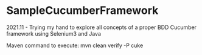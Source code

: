 # SampleCucumberFramework
2021.11 - Trying my hand to explore all concepts of a proper BDD Cucumber framework using Selenium3 and Java

Maven command to execute: mvn clean verify -P cuke
